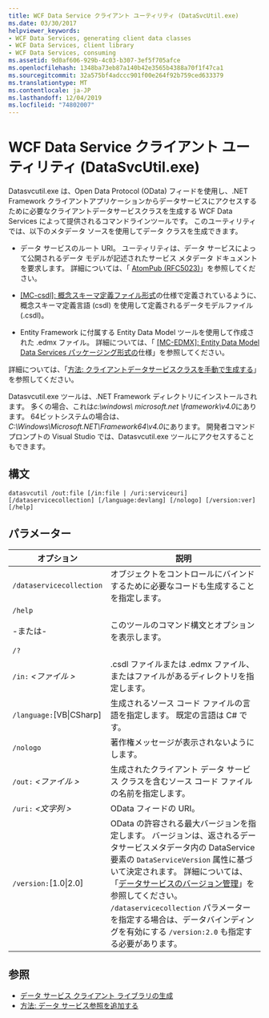 ```yaml
---
title: WCF Data Service クライアント ユーティリティ (DataSvcUtil.exe)
ms.date: 03/30/2017
helpviewer_keywords:
- WCF Data Services, generating client data classes
- WCF Data Services, client library
- WCF Data Services, consuming
ms.assetid: 9d0af606-929b-4c03-b307-3ef5f705afce
ms.openlocfilehash: 1348ba73eb87a140b42e3565b4388a70f1f47ca1
ms.sourcegitcommit: 32a575bf4adccc901f00e264f92b759ced633379
ms.translationtype: MT
ms.contentlocale: ja-JP
ms.lasthandoff: 12/04/2019
ms.locfileid: "74802007"
---
```

# <a name="wcf-data-service-client-utility-datasvcutilexe"></a>WCF Data Service クライアント ユーティリティ (DataSvcUtil.exe)

Datasvcutil.exe は、Open Data Protocol (OData) フィードを使用し、.NET Framework クライアントアプリケーションからデータサービスにアクセスするために必要なクライアントデータサービスクラスを生成する WCF Data Services によって提供されるコマンドラインツールです。 このユーティリティでは、以下のメタデータ ソースを使用してデータ クラスを生成できます。

- データ サービスのルート URI。 ユーティリティは、データ サービスによって公開されるデータ モデルが記述されたサービス メタデータ ドキュメントを要求します。 詳細については、「 [AtomPub (RFC5023)](https://tools.ietf.org/html/rfc5023#section-8)」を参照してください。

- [\[MC-csdl\]: 概念スキーマ定義ファイル形式](https://docs.microsoft.com/openspecs/windows_protocols/mc-csdl/c03ad8c3-e8b7-4306-af96-a9e52bb3df12)の仕様で定義されているように、概念スキーマ定義言語 (csdl) を使用して定義されるデータモデルファイル (.csdl)。

- Entity Framework に付属する Entity Data Model ツールを使用して作成された .edmx ファイル。 詳細については、「 [\[MC-EDMX\]: Entity Data Model Data Services パッケージング形式の](https://docs.microsoft.com/openspecs/windows_protocols/mc-edmx/5dff5e25-56a1-408b-9d44-bff6634c7d16)仕様」を参照してください。

詳細については、「[方法: クライアントデータサービスクラスを手動で生成する](how-to-manually-generate-client-data-service-classes-wcf-data-services.md)」を参照してください。

Datasvcutil.exe ツールは、.NET Framework ディレクトリにインストールされます。 多くの場合、これは*c:\windows\ microsoft.net \framework\v4.0*にあります。 64ビットシステムの場合は、 *C:\Windows\Microsoft.NET\Framework64\v4.0*にあります。 開発者コマンドプロンプトの Visual Studio では、Datasvcutil.exe ツールにアクセスすることもできます。

## <a name="syntax"></a>構文

```console
datasvcutil /out:file [/in:file | /uri:serviceuri] [/dataservicecollection] [/language:devlang] [/nologo] [/version:ver] [/help]
```

## <a name="parameters"></a>パラメーター

|オプション|説明|
|------------|-----------------|
|`/dataservicecollection`|オブジェクトをコントロールにバインドするために必要なコードも生成することを指定します。|
|`/help`<br /><br /> -または-<br /><br /> `/?`|このツールのコマンド構文とオプションを表示します。|
|`/in:` *\<ファイル >*|.csdl ファイルまたは .edmx ファイル、またはファイルがあるディレクトリを指定します。|
|`/language:`[VB&#124;CSharp]|生成されるソース コード ファイルの言語を指定します。 既定の言語は C# です。|
|`/nologo`|著作権メッセージが表示されないようにします。|
|`/out:` *\<ファイル >*|生成されたクライアント データ サービス クラスを含むソース コード ファイルの名前を指定します。|
|`/uri:` *\<文字列 >*|OData フィードの URI。|
|`/version:`[1.0&#124;2.0]|OData の許容される最大バージョンを指定します。 バージョンは、返されるデータサービスメタデータ内の DataService 要素の `DataServiceVersion` 属性に基づいて決定されます。 詳細については、「[データサービスのバージョン管理](data-service-versioning-wcf-data-services.md)」を参照してください。 `/dataservicecollection` パラメーターを指定する場合は、データバインディングを有効にする `/version:2.0` も指定する必要があります。|

## <a name="see-also"></a>参照

- [データ サービス クライアント ライブラリの生成](generating-the-data-service-client-library-wcf-data-services.md)
- [方法: データ サービス参照を追加する](how-to-add-a-data-service-reference-wcf-data-services.md)
